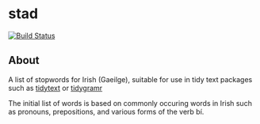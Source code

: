 # stad

[![Build Status](https://travis-ci.org/cldatascience/stad.svg?branch=master)](https://travis-ci.org/cldatascience/stad) 

## About
A list of stopwords for Irish (Gaeilge), suitable for use in tidy text packages such as [tidytext](https://cran.r-project.org/package=tidytext) or [tidygramr](https://github.com/cldatascience/tidygramr)

The initial list of words is based on commonly occuring words in Irish such as pronouns, prepositions, and various forms of the verb bí. 